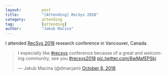 ```yaml
---
layout:     	post
title:      	"[Attending] RecSys 2018"
category:		attending
tag:			[attending]
author:     	"Jakub Mačina"
---
```

<!--more-->

I attended [RecSys 2018](https://recsys.acm.org/recsys18/) research conference in Vancouver, Canada.

<blockquote class="twitter-tweet"><p lang="en" dir="ltr">I especially like <a href="https://twitter.com/hashtag/recsys?src=hash&amp;ref_src=twsrc%5Etfw">#recsys</a> conference because of a great and welcoming community, see you <a href="https://twitter.com/hashtag/recsys2018?src=hash&amp;ref_src=twsrc%5Etfw">#recsys2018</a> <a href="https://t.co/6wMafEPSkj">pic.twitter.com/6wMafEPSkj</a></p>&mdash; Jakub Macina (@dmacjam) <a href="https://twitter.com/dmacjam/status/1049087850703028224?ref_src=twsrc%5Etfw">October 8, 2018</a></blockquote> <script async src="https://platform.twitter.com/widgets.js" charset="utf-8"></script>